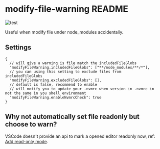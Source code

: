 # modify-file-warning README

![test](https://github.com/tjx666/modify-file-warning/actions/workflows/test.yml/badge.svg)

Useful when modify file under node_modules accidentally.

## Settings

```jsonc
{
  // will give a warning is file match the includedFileGlobs
  "modifyFileWarning.includedFileGlobs": ["**/node_modules/**/*"],
  // you can using this setting to exclude files from includedFileGlobs
  "modifyFileWarning.excludedFileGlobs": [],
  // default is false, recommend to enable
  // will notify you to update your .nvmrc when version in .nvmrc in not the same in you shell environment
  "modifyFileWarning.enableNvmrcCheck": true
}
```

## Why not automatically set file readonly but choose to warn?

VSCode doesn't provide an api to mark a opened editor readonly now, ref: [Add read-only mode](https://github.com/microsoft/vscode/issues/4873).
